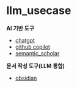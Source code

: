 # llm_usecase

**AI 기반 도구**

- [chatgpt](chatgpt.md)
- [github copilot](github_copilot.md)
- [semantic_scholar](semantic_scholar.md)


**문서 작성 도구(LLM 통합)**
- [obsidian](docs_edit_obsidian.md)
